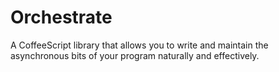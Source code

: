 # Orchestrate

A CoffeeScript library that allows you to write and maintain the asynchronous
bits of your program naturally and effectively.
